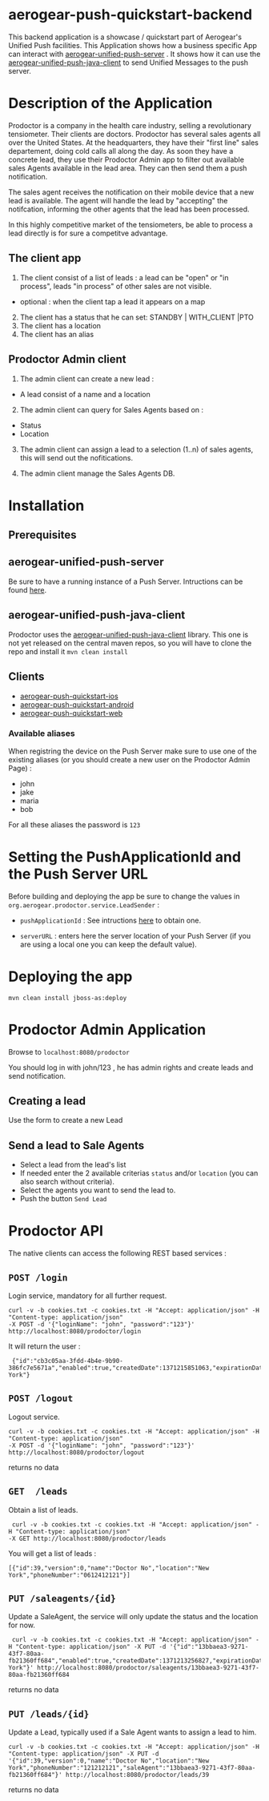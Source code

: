 aerogear-push-quickstart-backend
================================

This backend application is a showcase / quickstart part of Aerogear's Unified Push facilities.
This Application shows how a business specific App can interact with [aerogear-unified-push-server](https://github.com/aerogear/aerogear-unified-push-server) . It shows how it can use the  [aerogear-unified-push-java-client](https://github.com/aerogear/aerogear-unified-push-java-client) to send Unified Messages to the push server.

# Description of the Application

Prodoctor is a company in the health care industry, selling a revolutionary tensiometer. Their clients are doctors. Prodoctor has several sales agents all over the United States. At the headquarters, they have their "first line" sales departement, doing cold calls all along the day. As soon they have a concrete lead, they use their Prodoctor Admin app to filter out available sales Agents available in the lead area. They can then send them a push notification.

The sales agent receives the notification on their mobile device that a new lead is available. The agent will handle the lead by "accepting" the notifcation, informing the other agents that the lead has been processed.

In this highly competitive market of the tensiometers, be able to process a lead directly is for sure a competitve advantage.

## The client app

1. The client consist of a list of leads : a lead can be "open" or "in process", leads "in process" of other sales are not visible.

* optional : when the client tap a lead it appears on  a map

2. The client has a status that he can set: STANDBY | WITH_CLIENT |PTO 
3. The client has a location
4. The client has an alias

## Prodoctor Admin client

1. The admin client can create a new lead :

* A lead consist of a name and a location

2. The admin client can query for Sales Agents based on :

* Status
* Location

3. The admin client can assign a lead to a selection (1..n) of sales agents, this will send out the nofitications.

4. The admin client manage the Sales Agents DB.

# Installation

## Prerequisites

## aerogear-unified-push-server

Be sure to have a running instance of a Push Server. Intructions can be found [here](https://github.com/aerogear/aerogear-unified-push-server).

## aerogear-unified-push-java-client 

Prodoctor uses the  [aerogear-unified-push-java-client](https://github.com/aerogear/aerogear-unified-push-java-client) library. This one is not yet released on the central maven repos, so you will have to clone the repo and install it ``` mvn clean install ```


## Clients

* [aerogear-push-quickstart-ios](https://github.com/aerogear/aerogear-push-quickstart-ios)
* [aerogear-push-quickstart-android](https://github.com/aerogear/aerogear-push-quickstart-android)
* [aerogear-push-quickstart-web](https://github.com/aerogear/aerogear-push-quickstart-web)


### Available aliases
When registring the device on the Push Server make sure to use one of the existing aliases (or you should create a new user on the Prodoctor Admin Page) :

* john
* jake
* maria
* bob

For all these aliases the password is ``` 123 ```

# Setting the PushApplicationId and the Push Server URL

Before building and deploying the app be sure to change the values in ``` org.aerogear.prodoctor.service.LeadSender ``` :

* ``` pushApplicationId ``` : See intructions [here](https://github.com/aerogear/aerogear-unified-push-server#register-push-app) to obtain one.

* ``` serverURL ``` : enters here the server location of your Push Server (if you are using a local one you can keep the default value).


# Deploying the app

``` mvn clean install jboss-as:deploy ```

# Prodoctor Admin Application

Browse to ``` localhost:8080/prodoctor ```

You should log in with john/123 , he has admin rights and create leads and send notification.

## Creating a lead

Use the form to create a new Lead

## Send a lead to Sale Agents

* Select a lead from the lead's list
* If needed enter the 2 available criterias ``` status ``` and/or ``` location ``` (you can also search without criteria).
* Select the agents you want to send the lead to.
* Push the button ``` Send Lead ```

# Prodoctor API

The native clients can access the following REST based services :

## ``` POST /login ``` 

Login service, mandatory for all further request.

``` 
curl -v -b cookies.txt -c cookies.txt -H "Accept: application/json" -H "Content-type: application/json"
-X POST -d '{"loginName": "john", "password":"123"}' http://localhost:8080/prodoctor/login 
```

It will return the user :

```
 {"id":"cb3c05aa-3fdd-4b4e-9b90-386fc7e5671a","enabled":true,"createdDate":1371215851063,"expirationDate":null,"partition":null,"loginName":"john","firstName":null,"lastName":null,"email":null,"status":"PTO","password":"123","location":"New York"}
```

## ``` POST /logout ``` 

Logout service.

``` 
curl -v -b cookies.txt -c cookies.txt -H "Accept: application/json" -H "Content-type: application/json"
-X POST -d '{"loginName": "john", "password":"123"}' http://localhost:8080/prodoctor/logout 
```

returns no data

## ``` GET  /leads ```

Obtain a list of leads.

```
 curl -v -b cookies.txt -c cookies.txt -H "Accept: application/json" -H "Content-type: application/json" 
-X GET http://localhost:8080/prodoctor/leads 
```

You will get a list of leads :

```
[{"id":39,"version":0,"name":"Doctor No","location":"New York","phoneNumber":"0612412121"}]
```

## ``` PUT /saleagents/{id} ```

Update a SaleAgent, the service will only update the status and the location for now.

```
 curl -v -b cookies.txt -c cookies.txt -H "Accept: application/json" -H "Content-type: application/json" -X PUT -d '{"id":"13bbaea3-9271-43f7-80aa-fb21360ff684","enabled":true,"createdDate":1371213256827,"expirationDate":null,"partition":null,"loginName":"john","firstName":null,"lastName":null,"email":null,"version":0,"status":"CHANGED","password":"123","location":"New York"}' http://localhost:8080/prodoctor/saleagents/13bbaea3-9271-43f7-80aa-fb21360ff684
```

returns no data

## ``` PUT /leads/{id} ```

Update a Lead, typically used if a Sale Agent wants to assign a lead to him.

```
curl -v -b cookies.txt -c cookies.txt -H "Accept: application/json" -H "Content-type: application/json" -X PUT -d '{"id":39,"version":0,"name":"Doctor No","location":"New York","phoneNumber":"121212121","saleAgent":"13bbaea3-9271-43f7-80aa-fb21360ff684"}' http://localhost:8080/prodoctor/leads/39
```

returns no data
